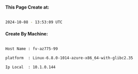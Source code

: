 
   
#### This Page Create at:

```bash

2024-10-08 - 13:53:09 UTC

```

#### Create By Machine:

```bash

Host Name : fv-az775-99

platform  : Linux-6.8.0-1014-azure-x86_64-with-glibc2.35

Ip Local  : 10.1.0.144

```

